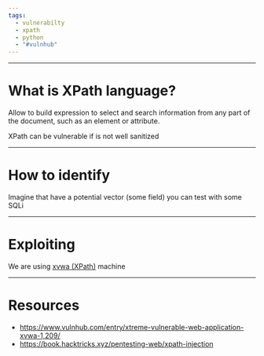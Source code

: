 ```yaml
---
tags:
  - vulnerabilty
  - xpath
  - python
  - "#vulnhub"
---
```

---

# What is XPath language?

Allow to build expression to select and search information from any part of the document, such as an element or attribute.

XPath can be vulnerable if is not well sanitized

---

# How to identify

Imagine that have a potential vector (some field) you can test with some SQLi


---

# Exploiting

We are using [xvwa (XPath)](../../CTF/VulnHub/xvwa%20(XPath).md) machine

---

# Resources

- https://www.vulnhub.com/entry/xtreme-vulnerable-web-application-xvwa-1,209/
- https://book.hacktricks.xyz/pentesting-web/xpath-injection
